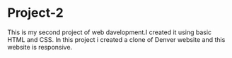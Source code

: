 # Project-2
This is my second project of web davelopment.I created it using basic HTML and CSS.
In this project i created a clone of Denver website and this website is responsive.

